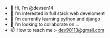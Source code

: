 - 👋 Hi, I’m @devsen14
- 👀 I’m interested in full stack web develoment
- 🌱 I’m currently learning python and django
- 💞️ I’m looking to collaborate on ...
- 📫 How to reach me :- dev90113@gmail.com

<!---
devsen14/devsen14 is a ✨ special ✨ repository because its `README.md` (this file) appears on your GitHub profile.
You can click the Preview link to take a look at your changes.
--->

